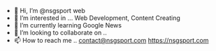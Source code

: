- 👋 Hi, I’m @nsgsport web
- 👀 I’m interested in ... Web Development, Content Creating
- 🌱 I’m currently learning Google News 
- 💞️ I’m looking to collaborate on ..
- 📫 How to reach me .. contact@nsgsport.com https://nsgsport.com

<!---
nsgsport/nsgsport is a ✨ special ✨ repository because its `README.md` (this file) appears on your GitHub profile.
You can click the Preview link to take a look at your changes.
--->
